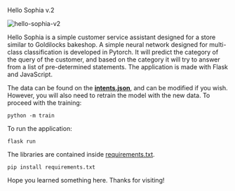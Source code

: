 Hello Sophia v.2

![hello-sophia-v2](https://github.com/PaulAREnriquez/hello-sophia-v2/assets/105270881/06d2d022-0e6d-4a88-b9c3-6e246b0b2758)

Hello Sophia is a simple customer service assistant designed for a store similar to Goldilocks bakeshop. A simple neural network designed for multi-class classification is developed in Pytorch. It will predict the category of the query of the customer, and based on the category it will try to answer from a list of pre-determined statements. The application is made with Flask and JavaScript.

The data can be found on the [**intents.json**](./data/intents.json), and can be modified if you wish. However, you will also need to retrain the model with the new data. To proceed with the training:

`python -m train`

To run the application:

`flask run`

The libraries are contained inside [requirements.txt](./requirements.txt). 

`pip install requirements.txt`

Hope you learned something here. Thanks for visiting!

